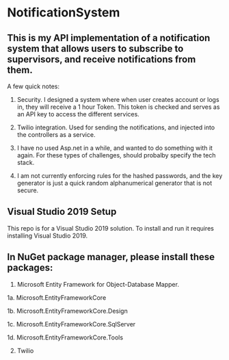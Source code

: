 # NotificationSystem

## This is my API implementation of a notification system that allows users to subscribe to supervisors, and receive notifications from them.

A few quick notes:

1. Security. I designed a system where when user creates account or logs in, they will receive a 1 hour Token. This token is checked and serves as an API key to access the different services.

2. Twilio integration. Used for sending the notifications, and injected into the controllers as a service.

3. I have no used Asp.net in a while, and wanted to do something with it again. For these types of challenges, should probalby specify the tech stack.

4. I am not currently enforcing rules for the hashed passwords, and the key generator is just a quick random alphanumerical generator that is not secure.

## Visual Studio 2019 Setup

This repo is for a Visual Studio 2019 solution. To install and run it requires installing Visual Studio 2019.

## In NuGet package manager, please install these packages:

1. Microsoft Entity Framework for Object-Database Mapper.
  
  1a. Microsoft.EntityFrameworkCore
  
  1b. Microsoft.EntityFrameworkCore.Design
  
  1c. Microsoft.EntityFrameworkCore.SqlServer
  
  1d. Microsoft.EntityFrameworkCore.Tools

2. Twilio
